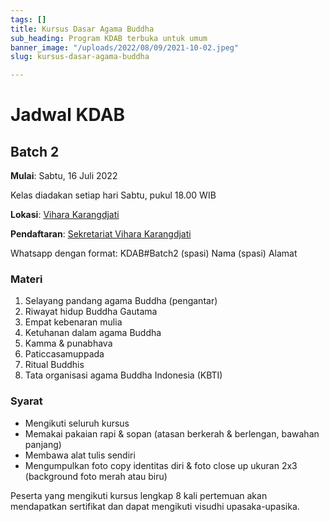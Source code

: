 ```yaml
---
tags: []
title: Kursus Dasar Agama Buddha
sub_heading: Program KDAB terbuka untuk umum
banner_image: "/uploads/2022/08/09/2021-10-02.jpeg"
slug: kursus-dasar-agama-buddha

---
```

# **Jadwal KDAB**

## **Batch 2**

**Mulai**: Sabtu, 16 Juli 2022

Kelas diadakan setiap hari Sabtu, pukul 18.00 WIB

**Lokasi**: [Vihara Karangdjati](https://www.google.com/maps/place/Vih%C4%81ra+Karangdjati/@-7.7596848,110.3688365,15z/data=!4m2!3m1!1s0x0:0xd9da571478e63932?sa=X&hl=en&ved=2ahUKEwidm_bZ47j5AhUVg-YKHV63DvsQ_BJ6BAhGEAU "Vihara Karangdjati")

**Pendaftaran**: [Sekretariat Vihara Karangdjati](https://api.whatsapp.com/send?phone=6281930030066&text=hubungi%20kami "Sekretariat Vihara Karangdjati")

Whatsapp dengan format: KDAB#Batch2 (spasi) Nama (spasi) Alamat

### **Materi**

1. Selayang pandang agama Buddha (pengantar)
2. Riwayat hidup Buddha Gautama
3. Empat kebenaran mulia
4. Ketuhanan dalam agama Buddha
5. Kamma & punabhava
6. Paticcasamuppada
7. Ritual Buddhis
8. Tata organisasi agama Buddha Indonesia (KBTI)

### **Syarat**

* Mengikuti seluruh kursus
* Memakai pakaian rapi & sopan (atasan berkerah & berlengan, bawahan panjang)
* Membawa alat tulis sendiri
* Mengumpulkan foto copy identitas diri & foto close up ukuran 2x3 (background foto merah atau biru)

Peserta yang mengikuti kursus lengkap 8 kali pertemuan akan mendapatkan sertifikat dan dapat mengikuti visudhi upasaka-upasika.